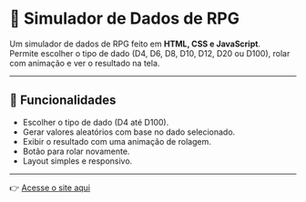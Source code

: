 # 🎲 Simulador de Dados de RPG

Um simulador de dados de RPG feito em **HTML, CSS e JavaScript**.  
Permite escolher o tipo de dado (D4, D6, D8, D10, D12, D20 ou D100), rolar com animação e ver o resultado na tela.

---

## 🚀 Funcionalidades
- Escolher o tipo de dado (D4 até D100).
- Gerar valores aleatórios com base no dado selecionado.
- Exibir o resultado com uma animação de rolagem.
- Botão para rolar novamente.
- Layout simples e responsivo.


---
👉 [Acesse o site aqui](https://structcodes.github.io/Simulador-RPG/)  



